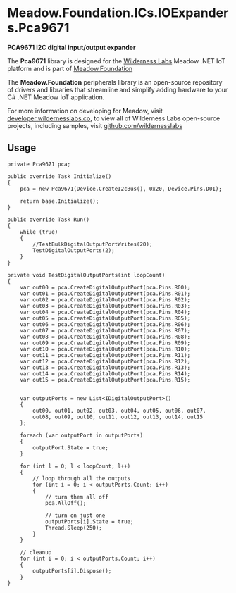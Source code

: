 # Meadow.Foundation.ICs.IOExpanders.Pca9671

**PCA9671 I2C digital input/output expander**

The **Pca9671** library is designed for the [Wilderness Labs](www.wildernesslabs.co) Meadow .NET IoT platform and is part of [Meadow.Foundation](https://developer.wildernesslabs.co/Meadow/Meadow.Foundation/)

The **Meadow.Foundation** peripherals library is an open-source repository of drivers and libraries that streamline and simplify adding hardware to your C# .NET Meadow IoT application.

For more information on developing for Meadow, visit [developer.wildernesslabs.co](http://developer.wildernesslabs.co/), to view all of Wilderness Labs open-source projects, including samples, visit [github.com/wildernesslabs](https://github.com/wildernesslabs/)

## Usage

```
private Pca9671 pca;

public override Task Initialize()
{
    pca = new Pca9671(Device.CreateI2cBus(), 0x20, Device.Pins.D01);

    return base.Initialize();
}

public override Task Run()
{
    while (true)
    {
        //TestBulkDigitalOutputPortWrites(20);
        TestDigitalOutputPorts(2);
    }
}

private void TestDigitalOutputPorts(int loopCount)
{
    var out00 = pca.CreateDigitalOutputPort(pca.Pins.R00);
    var out01 = pca.CreateDigitalOutputPort(pca.Pins.R01);
    var out02 = pca.CreateDigitalOutputPort(pca.Pins.R02);
    var out03 = pca.CreateDigitalOutputPort(pca.Pins.R03);
    var out04 = pca.CreateDigitalOutputPort(pca.Pins.R04);
    var out05 = pca.CreateDigitalOutputPort(pca.Pins.R05);
    var out06 = pca.CreateDigitalOutputPort(pca.Pins.R06);
    var out07 = pca.CreateDigitalOutputPort(pca.Pins.R07);
    var out08 = pca.CreateDigitalOutputPort(pca.Pins.R08);
    var out09 = pca.CreateDigitalOutputPort(pca.Pins.R09);
    var out10 = pca.CreateDigitalOutputPort(pca.Pins.R10);
    var out11 = pca.CreateDigitalOutputPort(pca.Pins.R11);
    var out12 = pca.CreateDigitalOutputPort(pca.Pins.R12);
    var out13 = pca.CreateDigitalOutputPort(pca.Pins.R13);
    var out14 = pca.CreateDigitalOutputPort(pca.Pins.R14);
    var out15 = pca.CreateDigitalOutputPort(pca.Pins.R15);


    var outputPorts = new List<IDigitalOutputPort>()
    {
        out00, out01, out02, out03, out04, out05, out06, out07,
        out08, out09, out10, out11, out12, out13, out14, out15
    };

    foreach (var outputPort in outputPorts)
    {
        outputPort.State = true;
    }

    for (int l = 0; l < loopCount; l++)
    {
        // loop through all the outputs
        for (int i = 0; i < outputPorts.Count; i++)
        {
            // turn them all off
            pca.AllOff();

            // turn on just one
            outputPorts[i].State = true;
            Thread.Sleep(250);
        }
    }

    // cleanup
    for (int i = 0; i < outputPorts.Count; i++)
    {
        outputPorts[i].Dispose();
    }
}
        
```


